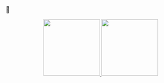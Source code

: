### 👋
<p align="center">
    <a href="#">
        <img height="150" src="https://github-readme-stats.vercel.app/api?username=thoma5s&show_icons=true&theme=city_lights&hide=issues&hide_border=true">
        <img height="150" src="https://github-readme-stats.vercel.app/api/top-langs/?username=thoma5s&layout=compact&theme=city_lights&hide_border=true">
    </a>
</p>

